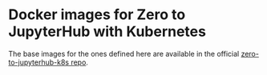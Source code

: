 # Docker images for Zero to JupyterHub with Kubernetes

The base images for the ones defined here are available in the official [zero-to-jupyterhub-k8s repo](https://github.com/jupyterhub/zero-to-jupyterhub-k8s/tree/master/images/hub).
